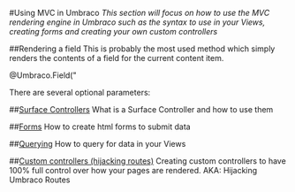 #Using MVC in Umbraco
_This section will focus on how to use the MVC rendering engine in Umbraco such as the syntax to use in your Views, creating forms and creating your own custom controllers_ 

##Rendering a field
This is probably the most used method which simply renders the contents of a field for the current content item.

@Umbraco.Field("

There are several optional parameters:



##[Surface Controllers](surface-controllers.md)
What is a Surface Controller and how to use them

##[Forms](forms.md)
How to create html forms to submit data

##[Querying](querying.md)
How to query for data in your Views

##[Custom controllers (hijacking routes)](custom-controllers.md)
Creating custom controllers to have 100% full control over how your pages are rendered. AKA: Hijacking Umbraco Routes